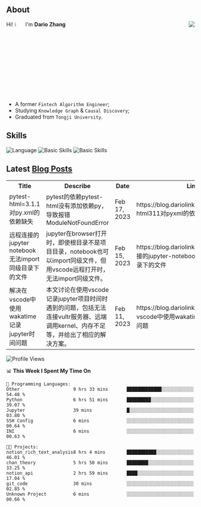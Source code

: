 ## About

<img align="right" src="https://github-readme-stats.vercel.app/api?username=dario-github&show_icons=true&bg_color=00000000&hide_title=true&hide_border=true&include_all_commits=true&count_private=true&theme=transparent" />

Hi! <img src="https://media.giphy.com/media/hvRJCLFzcasrR4ia7z/giphy.gif" width="5%"> I'm **Dario Zhang**

- A former `Fintech Algorithm Engineer`;
- Studying `Knowledge Graph` & `Causal Discovery`;
- Graduated from `Tongji University`.

## Skills

![Language](https://skillicons.dev/icons?i=py,matlab,pytorch,latex,regex,mysql,sqlite)
![Basic Skills](https://skillicons.dev/icons?i=bash,git,linux,md)
![Basic Skills](https://skillicons.dev/icons?i=vim,vscode,jupyterlab)

## Latest [Blog Posts](https://blog.dariolink.vercel.app/)

<table>
  <tr><th>Title</th><th>Describe</th><th>Date</th><th>Link</th></tr>
  <!-- BLOG-POST-LIST:START --><tr><td>pytest-html=3.1.1对py.xml的依赖缺失</td><td>pytest的依赖pytest-html没有添加依赖py，导致报错ModuleNotFoundError</td><td>Feb 17, 2023</td><td>https://blog.dariolink.vercel.app/pytest-html311对pyxml的依赖缺失</td></tr><tr><td>远程连接的jupyter notebook无法import同级目录下的文件</td><td>jupyter在browser打开时，即使根目录不是项目目录，notebook也可以import同级文件，但用vscode远程打开时，无法import同级文件。</td><td>Feb 15, 2023</td><td>https://blog.dariolink.vercel.app/远程连接的jupyter-notebook无法import同级目录下的文件</td></tr><tr><td>解决在vscode中使用wakatime记录jupyter时间问题</td><td>本文讨论在使用vscode记录jupyter项目时间时遇到的问题，包括无法连接vultr服务器、远端调用kernel、内存不足等，并给出了相应的解决方案。</td><td>Feb 11, 2023</td><td>https://blog.dariolink.vercel.app/解决在vscode中使用wakatime记录jupyter时间问题</td></tr><!-- BLOG-POST-LIST:END -->
</table>

<!--START_SECTION:waka-->
![Profile Views](http://img.shields.io/badge/Profile%20Views-302-blue)

📊 **This Week I Spent My Time On** 

```text
💬 Programming Languages: 
Other                    9 hrs 33 mins       █████████████░░░░░░░░░░░░   54.48 % 
Python                   6 hrs 51 mins       █████████░░░░░░░░░░░░░░░░   39.07 % 
Jupyter                  39 mins             █░░░░░░░░░░░░░░░░░░░░░░░░   03.80 % 
SSH Config               6 mins              ░░░░░░░░░░░░░░░░░░░░░░░░░   00.64 % 
INI                      6 mins              ░░░░░░░░░░░░░░░░░░░░░░░░░   00.63 % 

🐱‍💻 Projects: 
notion_rich_text_analysis8 hrs 4 mins        ███████████░░░░░░░░░░░░░░   46.01 % 
chan_theory              5 hrs 50 mins       ████████░░░░░░░░░░░░░░░░░   33.25 % 
notion_api               2 hrs 59 mins       ████░░░░░░░░░░░░░░░░░░░░░   17.04 % 
git_code                 30 mins             ░░░░░░░░░░░░░░░░░░░░░░░░░   02.85 % 
Unknown Project          6 mins              ░░░░░░░░░░░░░░░░░░░░░░░░░   00.66 % 

```


<!--END_SECTION:waka-->
